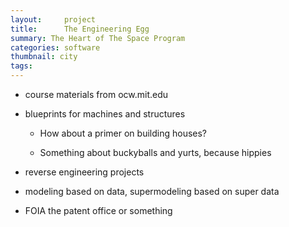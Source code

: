 ```yaml
---
layout:     project
title:      The Engineering Egg
summary: The Heart of The Space Program
categories: software
thumbnail: city
tags:
---
```




- course materials from ocw.mit.edu

- blueprints for machines and structures

    - How about a primer on building houses?

    - Something about buckyballs and yurts, because hippies

- reverse engineering projects

- modeling based on data, supermodeling based on super data

- FOIA the patent office or something
